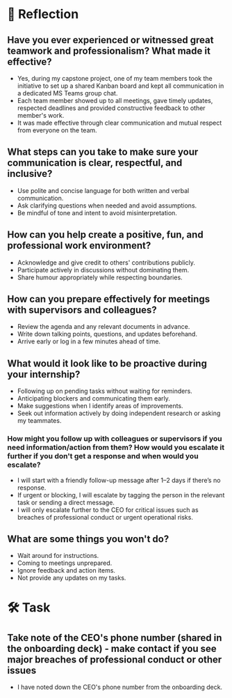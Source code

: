 # 📝 Reflection

## Have you ever experienced or witnessed great teamwork and professionalism? What made it effective?

- Yes, during my capstone project, one of my team members took the initiative to set up a shared Kanban board and kept all communication in a dedicated MS Teams group chat.
- Each team member showed up to all meetings, gave timely updates, respected deadlines and provided constructive feedback to other member's work.
- It was made effective through clear communication and mutual respect from everyone on the team.

## What steps can you take to make sure your communication is clear, respectful, and inclusive?

- Use polite and concise language for both written and verbal communication.
- Ask clarifying questions when needed and avoid assumptions.
- Be mindful of tone and intent to avoid misinterpretation.

## How can you help create a positive, fun, and professional work environment?

- Acknowledge and give credit to others' contributions publicly.
- Participate actively in discussions without dominating them.
- Share humour appropriately while respecting boundaries.

## How can you prepare effectively for meetings with supervisors and colleagues?

- Review the agenda and any relevant documents in advance.
- Write down talking points, questions, and updates beforehand.
- Arrive early or log in a few minutes ahead of time.

## What would it look like to be proactive during your internship?

- Following up on pending tasks without waiting for reminders.
- Anticipating blockers and communicating them early.
- Make suggestions when I identify areas of improvements.
- Seek out information actively by doing independent research or asking my teammates.

### How might you follow up with colleagues or supervisors if you need information/action from them? How would you escalate it further if you don't get a response and when would you escalate?

- I will start with a friendly follow-up message after 1–2 days if there’s no response.
- If urgent or blocking, I will escalate by tagging the person in the relevant task or sending a direct message.
- I will only escalate further to the CEO for critical issues such as breaches of professional conduct or urgent operational risks.

## What are some things you won't do?

- Wait around for instructions.
- Coming to meetings unprepared.
- Ignore feedback and action items.
- Not provide any updates on my tasks.

# 🛠️ Task

## Take note of the CEO's phone number (shared in the onboarding deck) - make contact if you see major breaches of professional conduct or other issues

- I have noted down the CEO's phone number from the onboarding deck.

